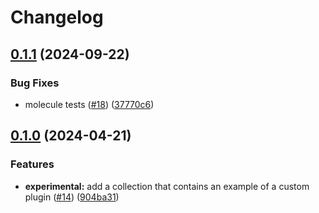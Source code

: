 # Changelog

## [0.1.1](https://github.com/mateusz-uminski/ansible-collections/compare/experimental-v0.1.0...experimental-v0.1.1) (2024-09-22)


### Bug Fixes

* molecule tests ([#18](https://github.com/mateusz-uminski/ansible-collections/issues/18)) ([37770c6](https://github.com/mateusz-uminski/ansible-collections/commit/37770c6cd8836d22ccca031c6fb8484e6e584f9c))

## [0.1.0](https://github.com/mateusz-uminski/ansible-collections/compare/experimental-v0.0.1...experimental-v0.1.0) (2024-04-21)


### Features

* **experimental:** add a collection that contains an example of a custom plugin ([#14](https://github.com/mateusz-uminski/ansible-collections/issues/14)) ([904ba31](https://github.com/mateusz-uminski/ansible-collections/commit/904ba312b3119175e5b8d987e286cd14a2032296))

